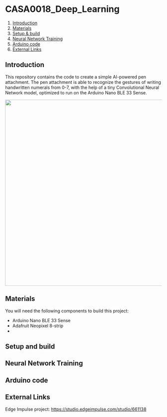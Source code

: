 # CASA0018_Deep_Learning
1. [Introduction](#Introduction)
2. [Materials](#Materials)
3. [Setup & build](#Setup-and-build)
4. [Neural Network Training](#Neural-network-training)
5. [Arduino code](#Arduino-code)
6. [External Links](#External-links)

## Introduction
This repository contains the code to create a simple AI-powered pen attachment. The pen attachment is able to recognize the gestures of writing handwritten numerals from 0-7, with the help of a tiny Convolutional Neural Network model, optimized to run on the Arduino Nano BLE 33 Sense.

<img src="https://github.com/user-attachments/assets/f4df4c0d-b710-4045-9088-4c4e4efbf543" width="600" />

## Materials
You will need the following components to build this project:
- Arduino Nano BLE 33 Sense
- Adafruit Neopixel 8-strip
- 

## Setup and build

## Neural Network Training

## Arduino code

## External Links
Edge Impulse project: https://studio.edgeimpulse.com/studio/661138
